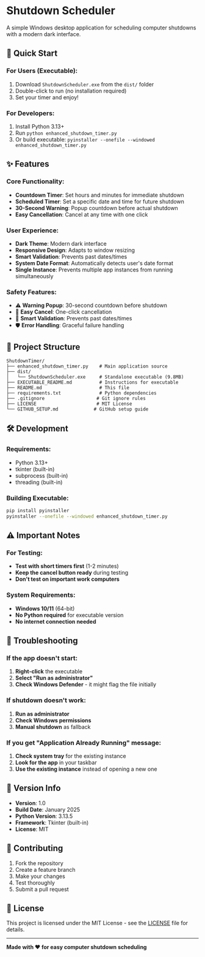 # Shutdown Scheduler

A simple Windows desktop application for scheduling computer shutdowns with a modern dark interface.

## 🚀 Quick Start

### For Users (Executable):
1. Download `ShutdownScheduler.exe` from the `dist/` folder
2. Double-click to run (no installation required)
3. Set your timer and enjoy!

### For Developers:
1. Install Python 3.13+
2. Run `python enhanced_shutdown_timer.py`
3. Or build executable: `pyinstaller --onefile --windowed enhanced_shutdown_timer.py`

## ✨ Features

### Core Functionality:
- **Countdown Timer**: Set hours and minutes for immediate shutdown
- **Scheduled Timer**: Set a specific date and time for future shutdown
- **30-Second Warning**: Popup countdown before actual shutdown
- **Easy Cancellation**: Cancel at any time with one click

### User Experience:
- **Dark Theme**: Modern dark interface
- **Responsive Design**: Adapts to window resizing
- **Smart Validation**: Prevents past dates/times
- **System Date Format**: Automatically detects user's date format
- **Single Instance**: Prevents multiple app instances from running simultaneously

### Safety Features:
- ⚠️ **Warning Popup**: 30-second countdown before shutdown
- 🔄 **Easy Cancel**: One-click cancellation
- 📅 **Smart Validation**: Prevents past dates/times
- 🛡️ **Error Handling**: Graceful failure handling

## 📁 Project Structure

```
ShutdownTimer/
├── enhanced_shutdown_timer.py    # Main application source
├── dist/
│   └── ShutdownScheduler.exe     # Standalone executable (9.8MB)
├── EXECUTABLE_README.md          # Instructions for executable
├── README.md                     # This file
├── requirements.txt              # Python dependencies
├── .gitignore                   # Git ignore rules
├── LICENSE                      # MIT License
└── GITHUB_SETUP.md             # GitHub setup guide
```

## 🛠️ Development

### Requirements:
- Python 3.13+
- tkinter (built-in)
- subprocess (built-in)
- threading (built-in)

### Building Executable:
```bash
pip install pyinstaller
pyinstaller --onefile --windowed enhanced_shutdown_timer.py
```

## ⚠️ Important Notes

### For Testing:
- **Test with short timers first** (1-2 minutes)
- **Keep the cancel button ready** during testing
- **Don't test on important work computers**

### System Requirements:
- **Windows 10/11** (64-bit)
- **No Python required** for executable version
- **No internet connection needed**

## 🔧 Troubleshooting

### If the app doesn't start:
1. **Right-click** the executable
2. **Select "Run as administrator"**
3. **Check Windows Defender** - it might flag the file initially

### If shutdown doesn't work:
1. **Run as administrator**
2. **Check Windows permissions**
3. **Manual shutdown** as fallback

### If you get "Application Already Running" message:
1. **Check system tray** for the existing instance
2. **Look for the app** in your taskbar
3. **Use the existing instance** instead of opening a new one

## 📝 Version Info

- **Version**: 1.0
- **Build Date**: January 2025
- **Python Version**: 3.13.5
- **Framework**: Tkinter (built-in)
- **License**: MIT

## 🤝 Contributing

1. Fork the repository
2. Create a feature branch
3. Make your changes
4. Test thoroughly
5. Submit a pull request

## 📄 License

This project is licensed under the MIT License - see the [LICENSE](LICENSE) file for details.

---

**Made with ❤️ for easy computer shutdown scheduling** 